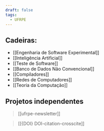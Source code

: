 ```yaml
---
draft: false
tags:
  - UFRPE
---
```




## Cadeiras:
- [[Engenharia de Software Experimental]]
- [[Inteligência Artificial]]
- [[Teste de Software]]
- [[Banco de Dados Não Convencional]]
- [[Compiladores]]
- [[Redes de Computadores]]
- [[Teoria da Computação]]

## Projetos independentes
> [[ufrpe-newsletter]]

> [[{DOI} DOI-citation-crosscite]] 

